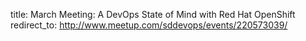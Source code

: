 title: March Meeting: A DevOps State of Mind with Red Hat OpenShift
redirect_to: http://www.meetup.com/sddevops/events/220573039/
